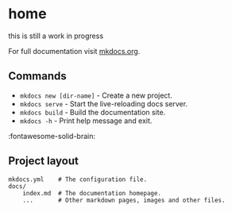 # home

this is still a work in progress

For full documentation visit [mkdocs.org](https://www.mkdocs.org).

## Commands

* `mkdocs new [dir-name]` - Create a new project.
* `mkdocs serve` - Start the live-reloading docs server.
* `mkdocs build` - Build the documentation site.
* `mkdocs -h` - Print help message and exit.

:fontawesome-solid-brain:

## Project layout

    mkdocs.yml    # The configuration file.
    docs/
        index.md  # The documentation homepage.
        ...       # Other markdown pages, images and other files.
